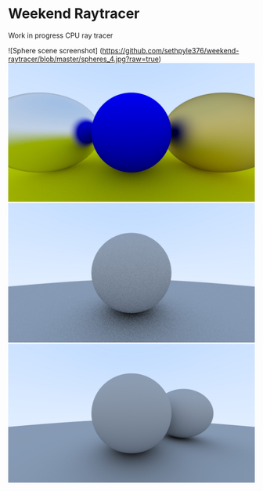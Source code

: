 # Weekend Raytracer

Work in progress CPU ray tracer

![Sphere scene screenshot] (https://github.com/sethpyle376/weekend-raytracer/blob/master/spheres_4.jpg?raw=true)
![Sphere normal screenshot](https://github.com/sethpyle376/weekend-raytracer/blob/master/spheres_1.jpg?raw=true)
![Sphere matte screenshot](https://github.com/sethpyle376/weekend-raytracer/blob/master/spheres_2.jpg?raw=true)
![Spheres 1000 samples/pixel screenshot](https://github.com/sethpyle376/weekend-raytracer/blob/master/spheres_3.jpg?raw=true)